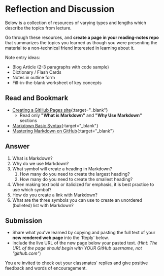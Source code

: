 # Reflection and Discussion

Below is a collection of resources of varying types and lengths which describe the topics from lecture.  

Go through these resources, and **create a page in your reading-notes repo** that summarizes the topics you learned as though you were presenting the material to a non-technical friend interested in learning about it.

Note entry ideas:

* Blog Article (2-3 paragraphs with code sample)
* Dictionary / Flash Cards
* Notes in outline form
* Fill-in-the-blank worksheet of key concepts

## Read and Bookmark

* [Creating a GitHub Pages site](https://docs.github.com/en/pages/getting-started-with-github-pages/creating-a-github-pages-site){:target="_blank"}
  * Read only **"What is Markdown"** and **"Why Use Markdown"** sections
* [Markdown Basic Syntax](https://www.markdownguide.org/basic-syntax/){:target="_blank"}
* [Mastering Markdown on GitHub](https://guides.github.com/features/mastering-markdown/){:target="_blank"}

## Answer

1. What is Markdown?
2. Why do we use Markdown?
3. What symbol will create a heading in Markdown?
   1. How many do you need to create the largest heading?
   2. How many do you need to create the smallest heading?
4. When making text bold or italicized for emphasis, it is best practice to use which symbol?
5. How do you create a link with Markdown?
6. What are the three symbols you can use to create an unordered (bulleted) list with Markdown?

## Submission

* Share what you've learned by copying and pasting the full text of your **new rendered web page** into the 'Reply' below.
* Include the live URL of the new page below your pasted text. (*Hint: The URL of the page should begin with YOUR GitHub username, not "github.com"*)

You are invited to check out your classmates' replies and give positive feedback and words of encouragement.  
